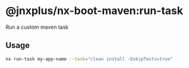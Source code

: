 # @jnxplus/nx-boot-maven:run-task

Run a custom maven task

## Usage

```bash
nx run-task my-app-name --task="clean install -DskipTests=true"
```
